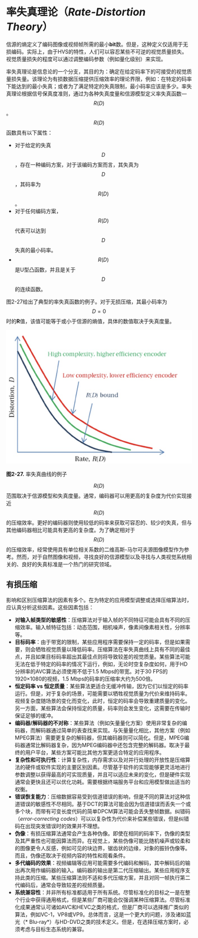 # 率失真理论（*Rate-Distortion Theory*）
信源的熵定义了编码图像或视频帧所需的最小**bit**数。但是，这种定义仅适用于无损编码。实际上，由于HVS的特性，人们可以容忍某些不可逆的视觉质量损失。视觉质量损失的程度可以通过调整编码参数（例如量化级别）来实现。

率失真理论是信息论的一个分支，其目的为：确定在给定码率下的可接受的视觉质量损失量。该理论为有损数据压缩提供压缩效率的理论界限，例如：在特定的码率下能达到的最小失真；或者为了满足特定的失真限制，最小码率应该是多少。率失真理论根据信号保真度准则，通过为各种失真度量和信源模型定义率失真函数—$$R(D)$$。$$R(D)$$函数具有以下属性：

* 对于给定的失真$$D$$，存在一种编码方案，对于该编码方案而言，其失真为$$D$$，其码率为$$R(D)$$。
* 对于任何编码方案，$$R(D)$$代表可以达到$$D$$失真的最小码率。
* $$R(D)$$是U型凸函数，并且是关于$$D$$的连续函数。

图2-27给出了典型的率失真函数的例子。对于无损压缩，其最小码率为$$D=0$$时的**R**值，该值可能等于或小于信源的熵值，具体的数值取决于失真度量。

![](../images/2_27.png)

**图2-27.** 率失真曲线的例子

$$R(D)$$范围取决于信源模型和失真度量。通常，编码器可以用更高的复杂度为代价实现接近$$R(D)$$的压缩效率。更好的编码器则使用较低的码率来获取可容忍的、较少的失真，但与其他编码器相比可能具有更高的复杂度。为了确定相对于$$R(D)$$的压缩效率，经常使用具有单位相关系数的二维高斯-马尔可夫源图像模型作为参考。然而，对于自然图像和视频，寻找良好的信源模型以及寻找与人类视觉系统相关的、良好的失真标准是一个热门的研究领域。

## 有损压缩
影响和区别压缩算法的因素有多个。在为特定的应用模型调整或选择压缩算法时，应认真分析这些因素。这些因素包括：

* **对输入帧类型的敏感性**：压缩算法对于输入帧的不同特征可能会具有不同的压缩效率。输入帧特征包括：动态范围，相机噪声，像素间像素相关性，分辨率等。
* **目标码率**：由于带宽的限制，某些应用程序需要保持一定的码率，但是如果需要，则会牺牲视觉质量以降低码率。压缩算法在率失真曲线上具有不同的最佳点，并且如果目标码率超出其最佳点则将导致较差的视觉质量。某些算法可能无法在低于特定的码率的情况下运行，例如，无论时空复杂度如何，用于HD分辨率的AVC算法必须使用不低于1.5 Mbps的带宽。对于30 FPS的1920×1080的视频，1.5 Mbps的码率的压缩率大约为500倍。
* **恒定码率 vs 恒定质量**：某些算法更适合无缓冲传输，因为它们以恒定的码率运行。但是，对于复杂的场景，可能需要以牺牲视觉质量为代价来维持码率。视频复杂度随场景的变化而变化，此时，恒定的码率会导致重建质量的变化。另一方面，某些算法会保持恒定的质量，码率则会发生变化，这需要在传输时保证足够的缓冲。
* **编码器/解码器的不对称**：某些算法（例如矢量量化方案）使用非常复杂的编码器，而解码器通过简单的表查找来实现。与矢量量化相比，其他方案（例如MPEG算法）需要更复杂的解码器，但其编码器则可以简化。但是，MPEG编码器通常比解码器复杂，因为MPEG编码器中还包含完整的解码器。取决于最终的用户平台，某些方案可能比其他方案更适合特定的应用程序。
* **复杂性和可执行性**：计算复杂性，内存需求以及对并行处理的开放性是压缩算法的硬件或软件实现的主要区别因素。尽管基于软件的实现能够更灵活地进行参数调整以获得最高的可实现质量，并且可以适应未来的变化，但是硬件实现通常会更快且还可以优化功耗。需要根据终端服务平台和应用模型做出适当的权衡。
* **错误恢复能力**：压缩数据容易受到信道错误的影响，但是不同的算法对这种信道错误的敏感性不尽相同。基于DCT的算法可能会因为信道错误而丢失一个或多个块，而带有可变长度代码的简单DPCM算法可能会丢失整帧数据。纠错码（*error-correcting codes*）可以以复杂性为代价来补偿某些错误，但是纠错码在出现突发错误时的效果并不理想。
* **伪像**：有损压缩算法通常会产生各种伪像。即使在相同的码率下，伪像的类型及其严重性也可能因算法而异。在视觉上，某些伪像可能比随机噪声或较柔和的图像更令人反感，例如可见的块边界，锯齿状的边缘，对象的振铃伪像等。而且，伪像还取决于视频内容的特性和观看条件。
* **多代编码的效果**：视频编辑等应用可能需要多代编码和解码，其中解码后的输出再次用作编码器的输入。编码器的输出是第二代压缩输出。某些应用程序支持此类的压缩。某些压缩算法则不适和多代压缩方案，并且对同一帧执行第二代编码后，通常会导致较差的视频质量。
* **系统兼容性**：并非所有标准都适用于所有系统。尽管标准化的目标之一是在整个行业中获得通用格式，但是某些厂商可能会仅强调某种压缩算法。尽管标准化成果通常认可诸如AVC和HEVC之类的格式，但是厂商可以选择推广类似的算法，例如VC-1，VP8或VP9。总体而言，这是一个更大的问题，涉及诸如蓝光（* Blu-ray*）与HD-DVD之类的技术定义。但是，在选择压缩方案时，必须考虑与目标生态系统的兼容。